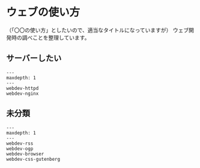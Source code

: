 # ウェブの使い方

（「〇〇の使い方」としたいので、適当なタイトルになっていますが）
ウェブ開発時の調べことを整理しています。


## サーバーしたい

```{toctree}
---
maxdepth: 1
---
webdev-httpd
webdev-nginx
```

## 未分類

```{toctree}
---
maxdepth: 1
---
webdev-rss
webdev-ogp
webdev-browser
webdev-css-gutenberg
```
